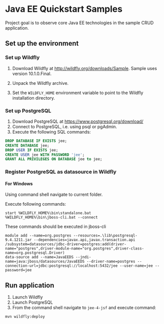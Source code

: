 # Java EE Quickstart Samples

Project goal is to observe core Java EE technologies in the sample CRUD application.

## Set up the environment

### Set up Wildfly

1. Download Wildfly at http://wildfly.org/downloads/Sample. Sample uses version 10.1.0.Final.

2. Unpack the Wildfly archive.

3. Set the `WILDFLY_HOME` environment variable to point to the Wildfly installation directory.

### Set up PostgreSQL

1. Download PostgreSQL at https://www.postgresql.org/download/
2. Connect to PostgreSQL, i.e. using psql or pgAdmin.
3. Execute the following SQL commands:
```sql
DROP DATABASE IF EXISTS jee;
CREATE DATABASE jee;
DROP USER IF EXISTS jee;
CREATE USER jee WITH PASSWORD 'jee';
GRANT ALL PRIVILEGES ON DATABASE jee to jee;
```

### Register PostgreSQL as datasource in Wildfly

#### For Windows

Using command shell navigate to current folder.

Execute following commands:
```dos
start %WILDFLY_HOME%\bin\standalone.bat
%WILDFLY_HOME%\bin\jboss-cli.bat --connect
```

These commands should be executed in jboss-cli
```
module add --name=org.postgres --resources=.\lib\postgresql-9.4.1211.jar --dependencies=javax.api,javax.transaction.api
/subsystem=datasources/jdbc-driver=postgres:add(driver-name="postgres",driver-module-name="org.postgres",driver-class-name=org.postgresql.Driver)
data-source add --name=JavaEEDS --jndi-name=java:jboss/datasources/JavaEEDS --driver-name=postgres --connection-url=jdbc:postgresql://localhost:5432/jee --user-name=jee --password=jee
```

## Run application

1. Launch Wildfly
2. Launch PostgreSQL
3. From the command shell navigate to `jee-4-jsf` and execute command:
```shell
mvn wildfly:deploy
```
